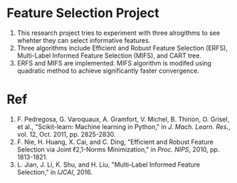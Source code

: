 # Feature Selection Project 

1. This research project tries to experiment with three alrogithms to see whehter they can select informative features.
2. Three algorithms include Efficient and Robust Feature Selection (ERFS), Multi-Label Informed Feature Selection (MIFS), and CART tree. 
3. ERFS and MIFS are implemented. MIFS algorithm is modifed using quadratic method to achieve significantly faster convergence. 

# Ref

1. F. Pedregosa, G. Varoquaux, A. Gramfort, V. Michel, B. Thirion, O. Grisel, et al., "Scikit-learn: Machine learning in Python," in *J. Mach. Learn. Res.*, vol. 12, Oct. 2011, pp. 2825-2830.
2. F. Nie, H. Huang, X. Cai, and C. Ding, "Efficient and Robust Feature Selection via Joint ℓ2,1-Norms Minimization," in *Proc. NIPS*, 2010, pp. 1813-1821.
3. L. Jian, J. Li, K. Shu, and H. Liu, "Multi-Label Informed Feature Selection," in *IJCAI*, 2016. 
